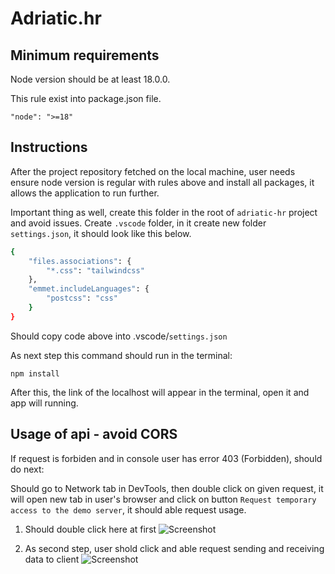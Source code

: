 # Adriatic.hr

## Minimum requirements

Node version should be at least 18.0.0.

This rule exist into package.json file.

`"node": ">=18"`

## Instructions

After the project repository fetched on the local machine, user needs ensure node version is regular with rules above and install all packages, it allows the application to run further.

Important thing as well, create this folder in the root of `adriatic-hr` project and avoid issues.
Create `.vscode` folder, in it create new folder `settings.json`, it should look like this below.

```bash
{
    "files.associations": {
        "*.css": "tailwindcss"
    },
    "emmet.includeLanguages": {
        "postcss": "css"
    }
}
```

Should copy code above into .vscode/`settings.json`

As next step this command should run in the terminal:

`npm install`

After this, the link of the localhost will appear in the terminal, open it and app will running.

## Usage of api - avoid CORS

If request is forbiden and in console user has error 403 (Forbidden), should do next:

Should go to Network tab in DevTools, then double click on given request, it will open new tab in user's browser and click on button `Request temporary access to the demo server`, it should able request usage.

1. Should double click here at first
   ![Screenshot](./../src/assets/screenshots/adriatic-screenshot-01.png)

2. As second step, user shold click and able request sending and receiving data to client
   ![Screenshot](./../src/assets/screenshots/adriatic-screenshot.png)
